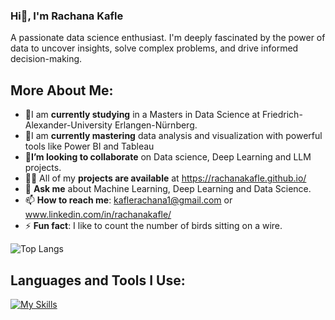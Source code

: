 ### Hi👋, I'm Rachana Kafle
A passionate data science enthusiast. I'm deeply fascinated by the power of data to uncover insights, solve complex problems, and drive informed decision-making.

## More About Me:

- 🔭I am **currently studying** in a Masters in Data Science at Friedrich-Alexander-University Erlangen-Nürnberg.
- 🌱I am **currently mastering** data analysis and visualization with powerful tools like Power BI and Tableau
- 👯**I’m looking to collaborate** on Data science, Deep Learning and LLM projects.
- 👨‍💻 All of my **projects are available** at https://rachanakafle.github.io/
- 💬 **Ask me** about Machine Learning, Deep Learning and Data Science.
- 📫 **How to reach me**: kaflerachana1@gmail.com or www.linkedin.com/in/rachanakafle/
- ⚡ **Fun fact**: I like to count the number of birds sitting on a wire.
  
![Top Langs](https://github-readme-stats.vercel.app/api/top-langs/?username=rachanakafle&layout=compact)

## Languages and Tools I Use:
[![My Skills](https://skillicons.dev/icons?i=python,docker,linux,Latex,js,html,css)](https://skillicons.dev)
<!--![Rachana's GitHub stats](https://github-readme-stats.vercel.app/api?username=rachanakafle&show_icons=true&theme=dark)-->

